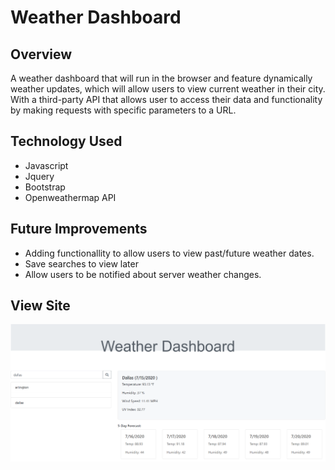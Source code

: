 # Weather Dashboard

## Overview
 A weather dashboard that will run in the browser and feature dynamically weather updates, which will allow users to view current weather in their city. With a third-party API that allows user to access their data and functionality by making requests with specific parameters to a URL. 

## Technology Used

- Javascript
- Jquery
- Bootstrap
- Openweathermap API


## Future Improvements

- Adding functionallity to allow users to view past/future weather dates. 
- Save searches to view later
- Allow users to be notified about server weather changes.

## View Site
![weather dashboard demo](./Assets/weather-dash.png)





